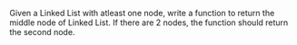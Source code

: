 Given a Linked List with atleast one node, write a function to return the middle node of Linked List.
If there are 2 nodes, the function should return the second node.

